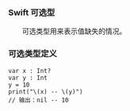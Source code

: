### Swift 可选型

　　可选类型用来表示值缺失的情况。

### 可选类型定义

```
var x : Int?
var y : Int
y = 10
print("\(x) -- \(y)")
// 输出：nil -- 10
```













